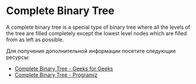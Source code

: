 # Complete Binary Tree

A complete binary tree is a special type of binary tree where all the levels of the tree are filled completely except the lowest level nodes which are filled from as left as possible.

Для получения дополнительной информации посетите следующие ресурсы:

- [Complete Binary Tree - Geeks for Geeks](https://www.geeksforgeeks.org/complete-binary-tree)
- [Complete Binary Tree - Programiz](https://www.programiz.com/dsa/complete-binary-tree)
